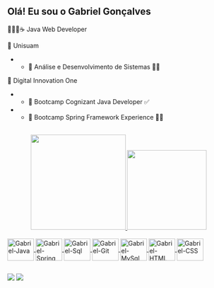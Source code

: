 ## Olá! Eu sou o Gabriel Gonçalves

👨🏻‍💻☕ Java Web Developer

🏫 Unisuam
- - 📘 Análise e Desenvolvimento de Sistemas ✍🏻

🏫 Digital Innovation One
- - 📘 Bootcamp Cognizant Java Developer ✅
- - 📘 Bootcamp Spring Framework Experience ✍🏻

<br/>

<div align="center">
  <a href="https://github.com/gabrielszg">
  <img height="215em" src="https://github-readme-stats.vercel.app/api?username=gabrielszg&show_icons=true&theme=highcontrast&include_all_commits=true&count_private=true"/>
  <img height="180em" src="https://github-readme-stats.vercel.app/api/top-langs/?username=gabrielszg&layout=compact&langs_count=7&theme=highcontrast"/>
</div>

<div style="display: inline_block"><br>
   <img align="center" alt="Gabriel-Java" height="50" width="60" src="https://cdn.jsdelivr.net/gh/devicons/devicon/icons/java/java-original-wordmark.svg">
   <img align="center" alt="Gabriel-Spring" height="50" width="60" src="https://cdn.jsdelivr.net/gh/devicons/devicon/icons/spring/spring-original-wordmark.svg">
   <img align="center" alt="Gabriel-Sql" height="50" width="60" src="https://img.icons8.com/color/48/000000/microsoft-sql-server.png">
   <img align="center" alt="Gabriel-Git" height="50" width="60" src="https://cdn.jsdelivr.net/gh/devicons/devicon/icons/git/git-plain.svg">
   <img align="center" alt="Gabriel-MySql" height="50" width="60" src="https://cdn.jsdelivr.net/gh/devicons/devicon/icons/mysql/mysql-original-wordmark.svg" />
   <img align="center" alt="Gabriel-HTML" height="50" width="60" src="https://cdn.jsdelivr.net/gh/devicons/devicon/icons/html5/html5-plain-wordmark.svg">
   <img align="center" alt="Gabriel-CSS" height="50" width="60" src="https://cdn.jsdelivr.net/gh/devicons/devicon/icons/css3/css3-plain-wordmark.svg">
</div>
  
##
  
<div> 
  <a href = "mailto:gabrielsouza5@hotmail.com"><img src="https://img.shields.io/badge/Microsoft_Outlook-0078D4?style=for-the-badge&logo=microsoft-outlook&logoColor=white"></a>
  <a href="https://www.linkedin.com/in/gabriel-gonçalves-a97431144" target="_blank"><img src="https://img.shields.io/badge/-LinkedIn-%230077B5?style=for-the-badge&logo=linkedin&logoColor=black"></a> 
</div>
